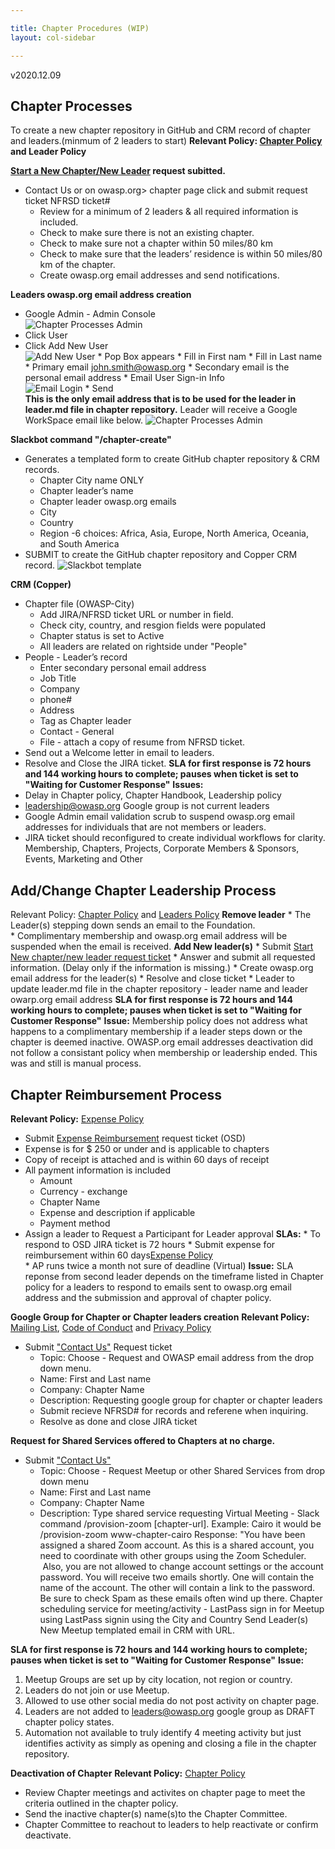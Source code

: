 ```yaml
---

title: Chapter Procedures (WIP)
layout: col-sidebar

---
```

v2020.12.09
## Chapter Processes
To create a new chapter repository in GitHub and CRM record of chapter and leaders.(minmum of 2 leaders to start)
**Relevant Policy: [Chapter Policy](https://owasp.org/www-policy/operational/chapters) and Leader Policy**    

**[Start a New Chapter/New Leader](https://owasporg.atlassian.net/servicedesk/customer/portal/7/group/18/create/73) request subitted.**
* Contact Us or on owasp.org> chapter page click and submit request ticket NFRSD ticket# 
  * Review for a minimum of 2 leaders & all required information is included.
  * Check to make sure there is not an existing chapter.
  * Check to make sure not a chapter within 50 miles/80 km  
  * Check to make sure that the leaders’ residence is within 50 miles/80 km of the chapter.
  * Create owasp.org email addresses and send notifications.
   
**Leaders owasp.org email address creation**
   * Google Admin - Admin Console   
![Chapter Processes Admin]({{site.base_url}}/assets/images/GoogleAdmin_User.png)
   * Click User   
   * Click Add New User   
![Add New User]({{site.base_url}}/assets/images/Add_new_user.png)
    * Pop Box appears
    * Fill in First nam
    * Fill in Last name
    * Primary email john.smith@owasp.org
    * Secondary email is the personal email address 
    * Email User Sign-in Info   
![Email Login]({{site.base_url}}/assets/images/Email_login_info.png)
    * Send   
**This is the only email address that is to be used for the leader in leader.md file in chapter repository.**
 Leader will receive a Google WorkSpace email like below.
![Chapter Processes Admin]({{site.base_url}}/assets/images/GoogleWorkspace_email.png)
  
**Slackbot command "/chapter-create"**
* Generates a templated form to create GitHub chapter repository & CRM records.
   * Chapter City name ONLY
   * Chapter leader’s name
   * Chapter leader owasp.org emails
   * City
   * Country
   * Region -6 choices: Africa, Asia, Europe, North America, Oceania, and South America
* SUBMIT to create the GitHub chapter repository and Copper CRM record.
![Slackbot template]({{site.base_url}}/assets/images/chapter_slackbot_temp.png)

**CRM (Copper)**
* Chapter file (OWASP-City) 
  * Add JIRA/NFRSD ticket URL or number in field.
  * Check city, country, and resgion fields were populated
  * Chapter status is set to Active
  * All leaders are related on rightside under "People"
* People - Leader’s record 
   * Enter secondary personal email address
   * Job Title
   * Company
   * phone#
   * Address
   * Tag as Chapter leader
   * Contact - General
   * File - attach a copy of resume from NFRSD ticket.
* Send out a Welcome letter in email to leaders.
* Resolve and Close the JIRA ticket. 
**SLA for first response is 72 hours and 144 working hours to complete; pauses when ticket is set to "Waiting for Customer Response"**
**Issues:**
 * Delay in Chapter policy, Chapter Handbook, Leadership policy 
 * leadership@owasp.org Google group is not current leaders
 * Google Admin email validation scrub to suspend owasp.org email addresses for individuals that are not members or leaders.
 * JIRA ticket should reconfigured to create individual workflows for clarity. Membership, Chapters, Projects, Corporate Members & Sponsors, Events, Marketing and Other

## Add/Change Chapter Leadership Process
 Relevant Policy: [Chapter Policy](https://owasp.org/www-policy/operational/chapters) and [Leaders Policy](https://owasp.org/www-policy/operational/leader)
    **Remove leader**
    * The Leader(s) stepping down sends an email to the Foundation.  
    * Complimentary membership and owasp.org email address will be suspended when the email is received.
 **Add New leader(s)**
    * Submit [Start New chapter/new leader request ticket](https://owasporg.atlassian.net/servicedesk/customer/portal/7/group/18/create/73)
    * Answer and submit all requested information. (Delay only if the information is missing.)
    * Create owasp.org email address for the leader(s)
    * Resolve and close ticket
    * Leader to update leader.md file in the chapter repository - leader name and leader owarp.org email address
**SLA for first response is 72 hours and 144 working hours to complete; pauses when ticket is set to "Waiting for Customer Response"**
**Issue:** Membership policy does not address what happens to a complimentary membership if a leader steps down or the chapter is deemed inactive. 
OWASP.org email addresses deactivation did not follow a consistant policy when membership or leadership ended. This was and still is manual process.

## Chapter Reimbursement Process
**Relevant Policy:** [Expense Policy](https://owasp.org/www-policy/operational/expense-reimbursement)
   * Submit [Expense Reimbursement](https://owasporg.atlassian.net/servicedesk/customer/portal/4/group/9) request ticket (OSD) 
   * Expense is for $ 250 or under and is applicable to chapters
   * Copy of receipt is attached and is within 60 days of receipt
   * All payment information is included
     * Amount
     * Currency - exchange 
     * Chapter Name
     * Expense and description if applicable
     * Payment method 
   * Assign a leader to Request a Participant for Leader approval
**SLAs:** 
    * To respond to OSD JIRA ticket is 72 hours
    * Submit expense for reimbursement within 60 days[Expense Policy](https://owasp.org/www-policy/operational/expense-reimbursement)  
    * AP runs twice a month not sure of deadline (Virtual)
**Issue:** SLA reponse from second leader depends on the timeframe listed in Chapter policy for a leaders to respond to emails sent to owasp.org email address and the submission and approval of chapter policy.
    
**Google Group for Chapter or Chapter leaders creation**
**Relevant Policy:** [Mailing List](https://owasp.org/www-policy/operational/mailing-list), [Code of Conduct](https://owasp.org/www-policy/operational/code-of-conduct) and [Privacy Policy](https://owasp.org/www-policy/operational/privacy)
  * Submit ["Contact Us"](https://owasporg.atlassian.net/servicedesk/customer/portal/7/create/720) Request ticket  
    * Topic: Choose - Request and OWASP email address from the drop down menu.
    * Name: First and Last name
    * Company: Chapter Name
    * Description: Requesting google group for chapter or chapter leaders
    * Submit recieve NFRSD# for records and referene when inquiring.
    * Resolve as done and close JIRA ticket

**Request for Shared Services offered to Chapters at no charge.**
  * Submit ["Contact Us"](https://owasporg.atlassian.net/servicedesk/customer/portal/7/create/72)
    * Topic: Choose - Request Meetup or other Shared Services from drop down menu
    * Name: First and Last name
    * Company: Chapter Name
    * Description: Type shared service requesting
  Virtual Meeting - Slack command /provision-zoom [chapter-url]. Example: Cairo it would be /provision-zoom www-chapter-cairo
Response: "You have been assigned a shared Zoom account. As this is a shared account, you need to coordinate with other groups using the Zoom Scheduler.   Also, you are not allowed to change account settings or the account password.
You will receive two emails shortly. One will contain the name of the account. The other will contain a link to the password. Be sure to check Spam as these emails often wind up there.
  Chapter scheduling service for meeting/activity - LastPass sign in for Meetup using LastPass signin using the City and Country
  Send Leader(s) New Meetup templated email in CRM with URL. 
   
**SLA for first response is 72 hours and 144 working hours to complete; pauses when ticket is set to "Waiting for Customer Response"**
**Issue:** 
1. Meetup Groups are set up by city location, not region or country. 
2. Leaders do not join or use Meetup. 
3. Allowed to use other social media do not post activity on chapter page.
4. Leaders are not added to leaders@owasp.org google group as DRAFT chapter policy states.
5. Automation not available to truly identify 4 meeting activity but just identifies activity as simply as opening and closing a file in the chapter repository.  

**Deactivation of Chapter**
**Relevant Policy:** [Chapter Policy](https://owasp.org/www-policy/operational/chapters)
* Review Chapter meetings and activites on chapter page to meet the criteria outlined in the chapter policy.
* Send the inactive chapter(s) name(s)to the Chapter Committee.
* Chapter Committee to reachout to leaders to help reactivate or confirm deactivate.





